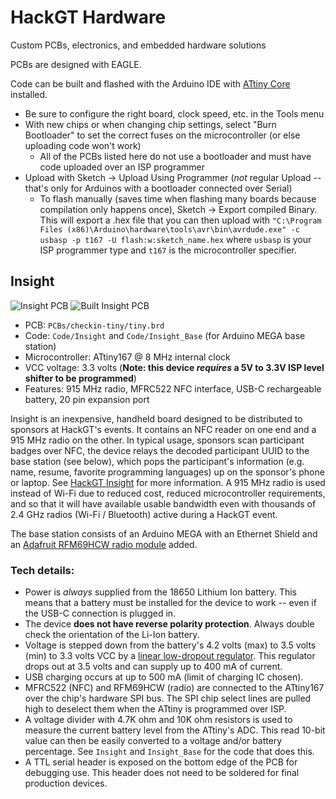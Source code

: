 # HackGT Hardware
Custom PCBs, electronics, and embedded hardware solutions

PCBs are designed with EAGLE.

Code can be built and flashed with the Arduino IDE with [ATtiny Core](https://github.com/SpenceKonde/ATTinyCore) installed.
* Be sure to configure the right board, clock speed, etc. in the Tools menu
* With new chips or when changing chip settings, select "Burn Bootloader" to set the correct fuses on the microcontroller (or else uploading code won't work)
	* All of the PCBs listed here do not use a bootloader and must have code uploaded over an ISP programmer
* Upload with Sketch -> Upload Using Programmer (*not* regular Upload -- that's only for Arduinos with a bootloader connected over Serial)
	* To flash manually (saves time when flashing many boards because compilation only happens once), Sketch -> Export compiled Binary. This will export a .hex file that you can then upload with `"C:\Program Files (x86)\Arduino\hardware\tools\avr\bin\avrdude.exe" -c usbasp -p t167 -U flash:w:sketch_name.hex` where `usbasp` is your ISP programmer type and `t167` is the microcontroller specifier.

## Insight
![Insight PCB](https://644db4de3505c40a0444-327723bce298e3ff5813fb42baeefbaa.ssl.cf1.rackcdn.com/57f27d0ea22f6fa49fed8beb04706f60.png)
![Built Insight PCB](https://lh3.googleusercontent.com/cdpeYnyMt77fj7jsle3-hDfk1LzlNOlYmdj_BRotyCT0eU8fpWYrXZLdwOZeUA036xB6iQL9JKsyTWave5wo4fOb8HVa4vQArdmATb5zc18GBUxAwXpdGwQNeBMqbLGLltIUN3L5EtYUT-hAHapb8emUB21f4DZZ577OSXRa5CDvDcrQHiTQG32VNSVk5O151iJgj1laZU62Fzhft36-sOvVS6NqYHEy1RQzsw9P0ScGDkA7s3JKTHxhnQ00xvT1Tj9OzpHHtwlPq9pLwMw2RkA5Z-M69FxYu1SPToYZfeqDRUFE0iea5D5DsfTGfF7fgAqNFLwcAV1erNJPlQA10a6OMSGgPZ9jijB39pJPHwGpGAHzwx0O86jxQ7UZ84iIRyicpEpVlnWkzc8Ukjy77cZyjpqbPwDMiP0ocqgy-i6FqHGHxDGVTjxjiIylWTUf3wOYC8uzX05JAW0qLmEtgD0Sr9xlX33jbOst9vYJ85JaNGlQF1dBs3oCTrd4cABLa1V70GURZLKBpTAlbaq5JDQ9chqILl1MT_erJFAIYj_CETplTrcWkQCuQwU22Grw0FcPkPjwcHT8rOTyHhFw3VWE_5BRMklyVaNMJIMxRe_aP2GCiSPlOqpMwWmpigPvA0dKOWbMKmxtCaPlqVl3Oly421_LGuCJaNq2jqQRqNGafpzxZ2rzvek9=w2520-h1566-no)

* PCB: `PCBs/checkin-tiny/tiny.brd`
* Code: `Code/Insight` and `Code/Insight_Base` (for Arduino MEGA base station)
* Microcontroller: ATtiny167 @ 8 MHz internal clock
* VCC voltage: 3.3 volts (**Note: this device *requires* a 5V to 3.3V ISP level shifter to be programmed**)
* Features: 915 MHz radio, MFRC522 NFC interface, USB-C rechargeable battery, 20 pin expansion port

Insight is an inexpensive, handheld board designed to be distributed to sponsors at HackGT's events. It contains an NFC reader on one end and a 915 MHz radio on the other. In typical usage, sponsors scan participant badges over NFC, the device relays the decoded participant UUID to the base station (see below), which pops the participant's information (e.g. name, resume, favorite programming languages) up on the sponsor's phone or laptop. See [HackGT Insight](https://github.com/HackGT/insight) for more information. A 915 MHz radio is used instead of Wi-Fi due to reduced cost, reduced microcontroller requirements, and so that it will have available usable bandwidth even with thousands of 2.4 GHz radios (Wi-Fi / Bluetooth) active during a HackGT event.

The base station consists of an Arduino MEGA with an Ethernet Shield and an [Adafruit RFM69HCW radio module](https://www.adafruit.com/product/3070) added.

### Tech details:
* Power is *always* supplied from the 18650 Lithium Ion battery. This means that a battery must be installed for the device to work -- even if the USB-C connection is plugged in.
* The device **does not have reverse polarity protection**. Always double check the orientation of the Li-Ion battery.
* Voltage is stepped down from the battery's 4.2 volts (max) to 3.5 volts (min) to 3.3 volts VCC by a [linear low-dropout regulator](http://www.ti.com/lit/ds/symlink/tps736.pdf). This regulator drops out at 3.5 volts and can supply up to 400 mA of current.
* USB charging occurs at up to 500 mA (limit of charging IC chosen).
* MFRC522 (NFC) and RFM69HCW (radio) are connected to the ATtiny167 over the chip's hardware SPI bus. The SPI chip select lines are pulled high to deselect them when the ATtiny is programmed over ISP.
* A voltage divider with 4.7K ohm and 10K ohm resistors is used to measure the current battery level from the ATtiny's ADC. This read 10-bit value can then be easily converted to a voltage and/or battery percentage. See `Insight` and `Insight_Base` for the code that does this.
* A TTL serial header is exposed on the bottom edge of the PCB for debugging use. This header does not need to be soldered for final production devices.
